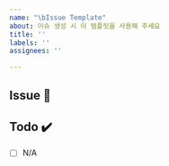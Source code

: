 ```yaml
---
name: "\bIssue Template"
about: 이슈 생성 시 이 템플릿을 사용해 주세요
title: ''
labels: ''
assignees: ''

---
```


## Issue 📌
<!-- 해야하는 일과 이 일을 해야하는 이유를 적어주세요 -->

## Todo ✔️
<!-- 해야하는 일의 목록을 적어주세요 -->
- [ ]  N/A
